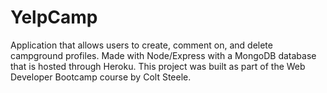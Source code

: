 # YelpCamp
Application that allows users to create, comment on, and delete campground profiles. Made with Node/Express with a MongoDB database that is hosted through Heroku. 
This project was built as part of the Web Developer Bootcamp course by Colt Steele.
